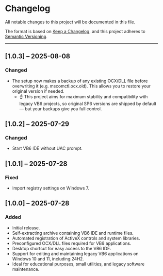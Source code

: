 # Changelog

All notable changes to this project will be documented in this file.

The format is based on [Keep a Changelog](https://keepachangelog.com/en/1.0.0/), and this project adheres to [Semantic Versioning](https://semver.org/spec/v2.0.0.html).

---

## [1.0.3] – 2025-08-08

### Changed

- The setup now makes a backup of any existing OCX/DLL file before overwriting it (e.g. mscomctl.ocx.old). This allows you to restore your original version if needed.
  - ☝ This project aims for maximum stability and compatibility with legacy VB6 projects, so original SP6 versions are shipped by default — but your backups give you full control.

## [1.0.2] – 2025-07-29

### Changed

- Start VB6 IDE without UAC prompt.

## [1.0.1] – 2025-07-28

### Fixed

- Import registry settings on Windows 7.

## [1.0.0] – 2025-07-28

### Added

- Initial release.
- Self-extracting archive containing VB6 IDE and runtime files.
- Automated registration of ActiveX controls and system libraries.
- Preconfigured OCX/DLL files required for VB6 applications.
- Desktop shortcut for easy access to the VB6 IDE.
- Support for editing and maintaining legacy VB6 applications on Windows 10 and 11, including 24H2.
- Ideal for educational purposes, small utilities, and legacy software maintenance.
